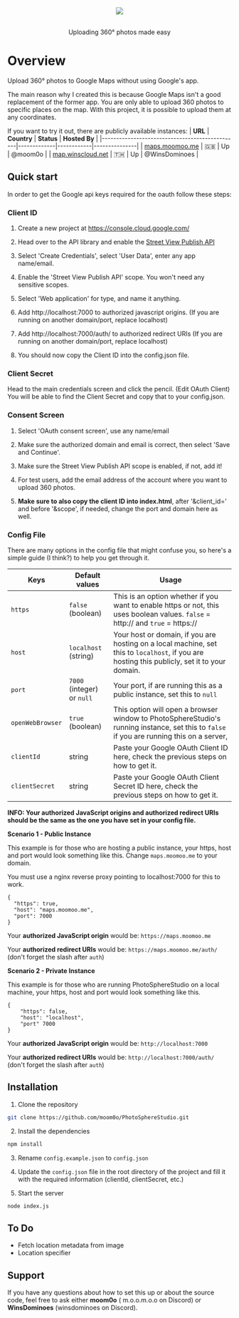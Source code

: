 <div align=center>
    <img src="public/assets/banner/github-banner.png">
    <br /><br />
    <p>Uploading 360° photos made easy</p>
</div>

# Overview

Upload 360° photos to Google Maps without using Google's app.

The main reason why I created this is because Google Maps isn't a good replacement of the former app. You are only able
to upload 360 photos to specific places on the map. With this project, it is possible to upload them at any coordinates.

If you want to try it out, there are publicly available instances:
| **URL** | **Country** | **Status** | **Hosted By** |
|------------------------------------------------|-------------|------------|---------------|
| [maps.moomoo.me](https://maps.moomoo.me) | 🇬🇧 | Up | @moom0o |
| [map.winscloud.net](https://map.winscloud.net) | 🇹🇭 | Up | @WinsDominoes |

## Quick start

In order to get the Google api keys required for the oauth follow these steps:

### Client ID

1. Create a new project at https://console.cloud.google.com/

2. Head over to the API library and enable
   the <a href="https://console.cloud.google.com/apis/library/streetviewpublish.googleapis.com">Street View Publish
   API</a>

3. Select 'Create Credentials', select 'User Data', enter any app name/email.

4. Enable the 'Street View Publish API' scope. You won't need any sensitive scopes.

5. Select 'Web application' for type, and name it anything.

6. Add http://localhost:7000 to authorized javascript origins. (If you are running on another domain/port, replace
   localhost)

7. Add http://localhost:7000/auth/ to authorized redirect URIs (If you are running on another domain/port, replace
   localhost)

8. You should now copy the Client ID into the config.json file.

### Client Secret

Head to the main credentials screen and click the pencil. (Edit OAuth Client) You will be able to find the Client Secret
and copy that to your config.json.

### Consent Screen

1. Select 'OAuth consent screen', use any name/email

2. Make sure the authorized domain and email is correct, then select 'Save and Continue'.

3. Make sure the Street View Publish API scope is enabled, if not, add it!

4. For test users, add the email address of the account where you want to upload 360 photos.

5. **Make sure to also copy the client ID into index.html**, after '&client_id=' and before '&scope', if needed, change
   the port and domain here as well.

### Config File

There are many options in the config file that might confuse you, so here's a simple guide (I think?) to help you get
through it.

| **Keys**         | **Default values**         | **Usage**                                                                                                                                     |
| ---------------- | -------------------------- | --------------------------------------------------------------------------------------------------------------------------------------------- |
| `https`          | `false` (boolean)          | This is an option whether if you want to enable https or not, this uses boolean values. `false` = http:// and `true` = https://               |
| `host`           | `localhost` (string)       | Your host or domain, if you are hosting on a local machine, set this to `localhost`, if you are hosting this publicly, set it to your domain. |
| `port`           | `7000` (integer) or `null` | Your port, if are running this as a public instance, set this to `null`                                                                       |
| `openWebBrowser` | `true` (boolean)           | This option will open a browser window to PhotoSphereStudio's running instance, set this to `false` if you are running this on a server,      |
| `clientId`       | string                     | Paste your Google OAuth Client ID here, check the previous steps on how to get it.                                                            |
| `clientSecret`   | string                     | Paste your Google OAuth Client Secret ID here, check the previous steps on how to get it.                                                     |

**INFO: Your authorized JavaScript origins and authorized redirect URIs should be the same as the one you have set in
your config file.**

**Scenario 1 - Public Instance**

This example is for those who are hosting a public instance, your https, host and port would look something like this.
Change `maps.moomoo.me` to your domain.

You must use a nginx reverse proxy pointing to localhost:7000 for this to work.

```
{
  "https": true,
  "host": "maps.moomoo.me",
  "port": 7000
}
```

Your **authorized JavaScript origin** would be: `https://maps.moomoo.me`

Your **authorized redirect URIs** would be: `https://maps.moomoo.me/auth/` (don't forget the slash after `auth`)

**Scenario 2 - Private Instance**

This example is for those who are running PhotoSphereStudio on a local machine, your https, host and port would look
something like this.

```
{
    "https": false,
    "host": "localhost",
    "port" 7000
}
```

Your **authorized JavaScript origin** would be: `http://localhost:7000`

Your **authorized redirect URIs** would be: `http://localhost:7000/auth/` (don't forget the slash after `auth`)

## Installation

1. Clone the repository

```bash
git clone https://github.com/moom0o/PhotoSphereStudio.git
```

2. Install the dependencies

```bash
npm install
```
3. Rename `config.example.json` to `config.json`

4. Update the `config.json` file in the root directory of the project and fill it with the required information (clientId, clientSecret, etc.)

5. Start the server

```bash
node index.js
```

## To Do
- Fetch location metadata from image
- Location specifier

## Support

If you have any questions about how to set this up or about the source code, feel free to ask either **moom0o** (
m.o.o.m.o.o on Discord) or **WinsDominoes** (winsdominoes on Discord).
